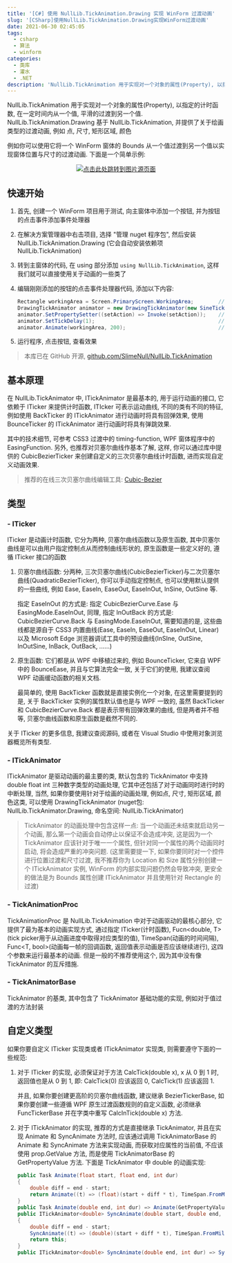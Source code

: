 ```yaml
---
title: '[C#] 使用 NullLib.TickAnimation.Drawing 实现 WinForm 过渡动画'
slug: '[CSharp]使用NullLib.TickAnimation.Drawing实现WinForm过渡动画'
date: 2021-06-30 02:45:05
tags:
  - csharp
  - 算法
  - winform
categories:
  - 类库
  - 灌水
  - .NET
description: 'NullLib.TickAnimation 用于实现对一个对象的属性(Property), 以指定的计时函数, 在一定时间内从一个值, 平滑的过渡到另一个值.例如你可以使用它将一个 WinForm 窗体的 Bounds 从一个值过渡到另一个值以实现窗体位置与尺寸的过渡动画. 下面是一个简单示例:快速开始首先, 创建一个 WinForm 项目用于测试, 向主窗体中添加一个按钮, 并为按钮的点击事件添加事件处理器在解决方案管理器中右击项目, 选择 “管理 nuget 程序包”, 然后安'
---
```


NullLib.TickAnimation 用于实现对一个对象的属性(Property), 以指定的计时函数, 在一定时间内从一个值, 平滑的过渡到另一个值. NullLib.TickAnimation.Drawing 基于 NullLib.TickAnimation, 并提供了关于绘画类型的过渡动画, 例如 点, 尺寸, 矩形区域, 颜色


例如你可以使用它将一个 WinForm 窗体的 Bounds 从一个值过渡到另一个值以实现窗体位置与尺寸的过渡动画. 下面是一个简单示例:



<div align="center">
<a href="https://www.picbed.cn/images/2021/06/30/nMsu3Dxxpt.gif" target="_blank">
<img src="https://www.picbed.cn/images/2021/06/30/nMsu3Dxxpt.gif" alt="点击此处跳转到图片源页面"/>
</a>
</div>




## 快速开始


1. 首先, 创建一个 WinForm 项目用于测试, 向主窗体中添加一个按钮, 并为按钮的点击事件添加事件处理器

2. 在解决方案管理器中右击项目, 选择 "管理 nuget 程序包", 然后安装 NullLib.TickAnimation.Drawing (它会自动安装依赖项 NullLib.TickAnimation)

3. 转到主窗体的代码, 在 using 部分添加 `using NullLib.TickAnimation`, 这样我们就可以直接使用关于动画的一些类了

4. 编辑刚刚添加的按钮的点击事件处理器代码, 添加以下内容:

   ```csharp
   Rectangle workingArea = Screen.PrimaryScreen.WorkingArea;        // 获取主屏幕的工作区矩形
   DrawingTickAnimator animator = new DrawingTickAnimator(new SineTicker(), this, nameof(Bounds));   // 创建动画控制器实例
   animator.SetPropertySetter((setAction) => Invoke(setAction));    // 解决窗体程序的跨线程资源访问问题
   animator.SetTickDelay(1);                                        // 在每一帧后进行 1ms 的延时
   animator.Animate(workingArea, 200);                              // 进行动画, 时间是 200ms
   ```

5. 运行程序, 点击按钮, 查看效果


> 本库已在 GitHub 开源, [github.com/SlimeNull/NullLib.TickAnimation](https://github.com/SlimeNull/NullLib.TickAnimation)


## 基本原理


在 NullLib.TickAnimator 中, ITickAnimator 是最基本的, 用于运行动画的接口, 它依赖于 ITicker 来提供计时函数, ITIcker 可表示运动曲线, 不同的类有不同的特征, 例如使用 BackTicker 的 ITickAnimator 进行动画时将具有回弹效果, 使用 BounceTicker 的 ITickAnimator 进行动画时将具有弹跳效果.


其中的技术细节, 可参考 CSS3 过渡中的 timing-function, WPF 窗体程序中的 EasingFunction. 另外, 也推荐对贝塞尔曲线作基本了解, 这样, 你可以通过库中提供的 CubicBezierTicker 来创建自定义的三次贝塞尔曲线计时函数, 进而实现自定义动画效果.


> 推荐的在线三次贝塞尔曲线编辑工具: [Cubic-Bezier](https://cubic-bezier.com/)




## 类型


### - ITicker


ITicker 是动画计时函数, 它分为两种, 贝塞尔曲线函数以及原生函数, 其中贝塞尔曲线是可以由用户指定控制点从而控制曲线形状的, 原生函数是一些定义好的, 遵循 ITicker 接口的函数


1. 贝塞尔曲线函数: 分两种, 三次贝塞尔曲线(CubicBezierTicker)与二次贝塞尔曲线(QuadraticBezierTicker), 你可以手动指定控制点, 也可以使用默认提供的一些曲线, 例如 Ease, EaseIn, EaseOut, EaseInOut, InSine, OutSine 等. 

   指定 EaseInOut 的方式是: 指定 CubicBezierCurve.Ease 与 EasingMode.EaseInOut, 同理, 指定 InOutBack 的方式是: CubicBezierCurve.Back 与 EasingMode.EaseInOut, 需要知道的是, 这些曲线都是源自于 CSS3 内置曲线(Ease, EaseIn, EaseOut, EaseInOut, Linear) 以及 Microsoft Edge 浏览器调试工具中的预设曲线(InSIne, OutSine, InOutSine, InBack, OutBack, ......)

2. 原生函数: 它们都是从 WPF 中移植过来的, 例如 BounceTicker, 它来自 WPF 中的 BounceEase, 并且与它算法完全一致, 关于它们的使用, 我建议查阅 WPF 动画缓动函数的相关文档.

   最简单的, 使用 BackTicker 函数就是直接实例化一个对象, 在这里需要提到的是, 关于 BackTicker 实例的属性默认值也是与 WPF 一致的, 虽然 BackTicker 和 CubicBezierCurve.Back 都是表示带有回弹效果的曲线, 但是两者并不相等, 贝塞尔曲线函数和原生函数是截然不同的.


关于 ITicker 的更多信息, 我建议查阅源码, 或者在 Visual Studio 中使用对象浏览器概览所有类型.


### - ITickAnimator


ITickAnimator 是驱动动画的最主要的类, 默认包含的 TickAnimator 中支持 double float int 三种数字类型的动画处理,  它其中还包括了对于动画同时进行时的中断处理, 当然, 如果你要使用针对于绘画的动画处理, 例如点, 尺寸, 矩形区域, 颜色这类, 可以使用 DrawingTickAnimator (nuget包: NullLib.TickAnimator.Drawing, 命名空间: NullLib.TickAnimator)


> TickAnimator 的动画处理中包含这样一点: 当一个动画还未结束就启动另一个动画, 那么第一个动画会自动停止以保证不会造成冲突, 这是因为一个 TickAnimator 应该针对于唯一一个属性, 但针对同一个属性的两个动画同时启动, 将会造成严重的冲突问题. (这里需要提一下, 如果你要同时对一个控件进行位置过渡和尺寸过渡, 我不推荐你为 Location 和 Size 属性分别创建一个 ITickAnimator 实例, WinForm 的内部实现问题仍然会导致冲突, 更安全的做法是为 Bounds 属性创建 ITickAnimator 并且使用针对 Rectangle 的过渡)


### - TickAnimationProc


TickAnimationProc 是 NullLib.TickAnimation 中对于动画驱动的最核心部分, 它提供了最为基本的动画实现方式, 通过指定 ITicker(计时函数), Fucn<double, T>(tick picker用于从动画进度中取得对应类型的值), TimeSpan(动画的时间间隔), Func<T, bool>(动画每一帧的回调函数, 返回值表示动画是否应该继续进行), 这四个参数来运行最基本的动画. 但是一般的不推荐使用这个, 因为其中没有像 TickAnimator 的互斥措施.


### - TickAnimatorBase


TickAnimator 的基类, 其中包含了 TickAnimator 基础功能的实现, 例如对于值过渡的方法封装




## 自定义类型


如果你要自定义 ITicker 实现类或者 ITickAnimator 实现类, 则需要遵守下面的一些规范:


1. 对于 ITicker 的实现, 必须保证对于方法 CalcTick(double x), x 从 0 到 1 时, 返回值也是从 0 到 1, 即: CalcTick(0) 应该返回 0, CalcTick(1) 应该返回 1.

   并且, 如果你要创建更高阶的贝塞尔曲线函数, 建议继承 BezierTickerBase, 如果你要创建一些遵循 WPF 原生过渡函数规则的自定义函数, 必须继承 FuncTickerBase 并在字类中重写 CalcInTick(double x) 方法.

2. 对于 ITickAnimator 的实现, 推荐的方式是直接继承 TickAnimator, 并且在实现 Animate 和 SyncAnimate 方法时, 应该通过调用 TickAnimatorBase 的 Animate 和 SyncAnimate 方法来实现动画, 而获取对应属性的当前值, 不应该使用 prop.GetValue 方法, 而是使用 TickAnimatorBase 的 GetPropertyValue 方法. 下面是 TickAnimator 中 double 的动画实现:

   ```csharp
   public Task Animate(float start, float end, int dur)
   {
       double diff = end - start;
       return Animate((t) => (float)(start + diff * t), TimeSpan.FromMilliseconds(dur));    // 内部调用基类 TickAnimatorBase 的方法
   }
   public Task Animate(double end, int dur) => Animate(GetPropertyValue<double>(), end, dur);    // 从当前值开始执行动画, 按照规
   public ITickAnimator<double> SyncAnimate(double start, double end, int dur)                   // 范, 使用 GetPropertyValue 方法
   {
       double diff = end - start;
       SyncAnimate((t) => (double)(start + diff * t), TimeSpan.FromMilliseconds(dur));      // SyncAnimate 也一样
       return this;
   }
   public ITickAnimator<double> SyncAnimate(double end, int dur) => SyncAnimate(GetPropertyValue<double>(), end, dur);  // 一致
   ```


